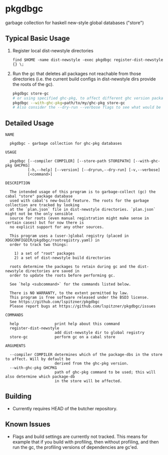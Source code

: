 # pkgdbgc

garbage collection for haskell new-style global databases ("store")

## Typical Basic Usage

1. Register local dist-newstyle directories

    ~~~~
    find $HOME -name dist-newstyle -exec pkgdbgc register-dist-newstyle {} \;
    ~~~~

2. Run the gc that deletes all packages not reachable from those directories
   (i.e. the current build configs in dist-newstyle dirs provide the roots
   of the gc).
   
   ~~~~.sh
   pkgdbgc store-gc
   # or using specified ghc-pkg, to affect different ghc version package-db:
   pkgdbgc --with-ghc-pkg=path/to/my/ghc-pkg store-gc
   # Also consider the --dry-run --verbose flags to see what would be deleted
   ~~~~

## Detailed Usage

~~~~
NAME

  pkgdbgc - garbage collection for ghc-pkg databases

USAGE

  pkgdbgc [--compiler COMPILER] [--store-path STOREPATH] [--with-ghc-pkg GHCPKG]
          [-h,--help] [--version] [--dryrun,--dry-run] [-v,--verbose]
          [<command>]

DESCRIPTION

  The intended usage of this program is to garbage-collect (gc) the cabal "store" package database
  used with cabal's new-build feature. The roots for the garbage collection are tracked by looking
  at the `plan.json` file in dist-newstyle directories. `plan.json` might not be the only sensible
  source for roots (even manual registration might make sense in certain cases) but for now there is
  no explicit support for any other sources.
  
  This program uses a (user-)global registry (placed in XDGCONFIGDIR/pkgdbgc/rootregistry.yaml) in
  order to track two things:
  
    1) a set of "root" packages
    2) a set of dist-newstyle build directories
  
  roots determine the packages to retain during gc and the dist-newstyle directories are saved in
  order to update the roots before performing gc.
  
  See `help <subcommand>` for the commands listed below.
  
  There is NO WARRANTY, to the extent permitted by law.
  This program is free software released under the BSD3 license.
  See https://github.com/lspitzner/pkgdbgc
  Please report bugs at https://github.com/lspitzner/pkgdbgc/issues

COMMANDS

  help                print help about this command
  register-dist-newstyle
                      add dist-newstyle dir to global registry
  store-gc            perform gc on a cabal store

ARGUMENTS

  --compiler COMPILER determines which of the package-dbs in the store to affect. Will by default be
                      derived from the ghc-pkg version.
  --with-ghc-pkg GHCPKG
                      path of ghc-pkg command to be used; this will also determine which package-db
                      in the store will be affected.
~~~~

## Building

- Currently requires HEAD of the butcher repository.

## Known Issues

- Flags and build settings are currently not tracked. This means for example
  that if you build with profiling, then without profiling, and then run the
  gc, the profiling versions of dependencies are gc'ed.
